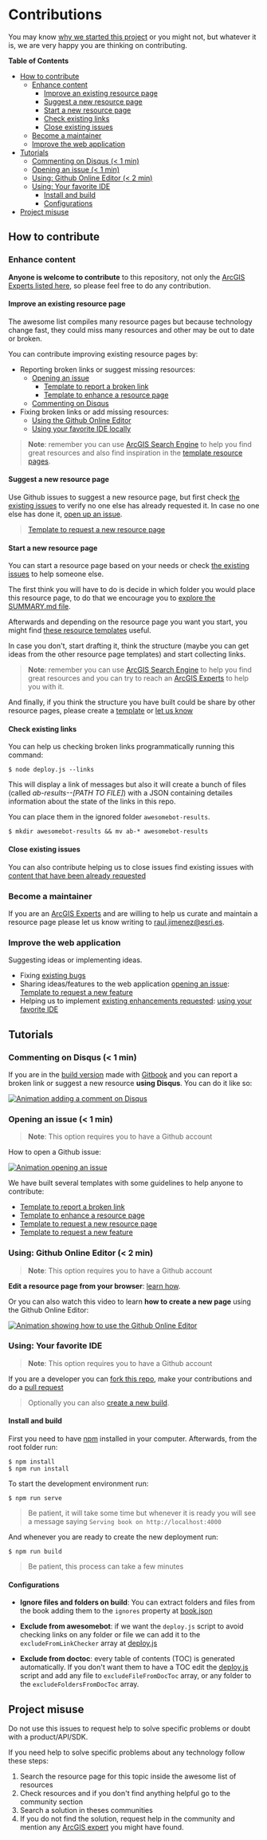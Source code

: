 # Contributions

You may know [why we started this project](about/README.md) or you might not, but whatever it is, we are very happy you are thinking on contributing.

<!-- START doctoc generated TOC please keep comment here to allow auto update -->
<!-- DON'T EDIT THIS SECTION, INSTEAD RE-RUN doctoc TO UPDATE -->
**Table of Contents**

- [How to contribute](#how-to-contribute)
  - [Enhance content](#enhance-content)
    - [Improve an existing resource page](#improve-an-existing-resource-page)
    - [Suggest a new resource page](#suggest-a-new-resource-page)
    - [Start a new resource page](#start-a-new-resource-page)
    - [Check existing links](#check-existing-links)
    - [Close existing issues](#close-existing-issues)
  - [Become a maintainer](#become-a-maintainer)
  - [Improve the web application](#improve-the-web-application)
- [Tutorials](#tutorials)
  - [Commenting on Disqus (< 1 min)](#commenting-on-disqus--1-min)
  - [Opening an issue (< 1 min)](#opening-an-issue--1-min)
  - [Using: Github Online Editor (< 2 min)](#using-github-online-editor--2-min)
  - [Using: Your favorite IDE](#using-your-favorite-ide)
    - [Install and build](#install-and-build)
    - [Configurations](#configurations)
- [Project misuse](#project-misuse)

<!-- END doctoc generated TOC please keep comment here to allow auto update -->

## How to contribute

### Enhance content

**Anyone is welcome to contribute** to this repository, not only the [ArcGIS Experts listed here](https://esri-es.github.io/arcgis-experts/), so please feel free to do any contribution.

#### Improve an existing resource page

The awesome list compiles many resource pages but because technology change fast, they could miss many resources and other may be out to date or broken.

You can contribute improving existing resource pages by:

* Reporting broken links or suggest missing resources:
    * [Opening an issue](#opening-an-issue--1-min)
        * [Template to report a broken link](../../issues/new?template=broken-link-report.md)
        * [Template to enhance a resource page](../../issues/new?template=enhance-resource-page.md)
    * [Commenting on Disqus](#commenting-on-disqus--1-min)
* Fixing broken links or add missing resources:
    * [Using the Github Online Editor](#using-github-online-editor--2-min)
    * [Using your favorite IDE locally](#using-your-favorite-ide-locally)

> **Note**: remember you can use [ArcGIS Search Engine](https://esri-es.github.io/arcgis-search/) to help you find great resources and also find inspiration in the [template resource pages](templates/README.md).


#### Suggest a new resource page

Use Github issues to suggest a new resource page, but first check [the existing issues](../../issues?q=is%3Aissue+is%3Aopen+label%3A%22content+needed%22) to verify no one else has already requested it. In case no one else has done it, [open up an issue](#opening-an-issue--1-min).

> [Template to request a new resource page](../../issues/new?template=resource-page-request.md)

#### Start a new resource page

You can start a resource page based on your needs or check [the existing issues](../../issues?q=is%3Aissue+is%3Aopen+label%3A%22content+needed%22) to help someone else.

The first think you will have to do is decide in which folder you would place this resource page, to do that we encourage you to [explore the SUMMARY.md file](./SUMMARY.md).

Afterwards and depending on the resource page you want you start, you might find [these resource templates](./templates/README.md) useful.

In case you don't, start drafting it, think the structure (maybe you can get ideas from the other resource page templates) and start collecting links.

> **Note**: remember  you can use [ArcGIS Search Engine](https://esri-es.github.io/arcgis-search/) to help you find great resources and you can try to reach an [ArcGIS Experts](https://esri-es.github.io/arcgis-experts/) to help you with it.

And finally, if you think the structure you have built could be share by other resource pages, please create a [template](./templates/README.md) or [let us know](../../issues/new)

#### Check existing links

You can help us checking broken links programmatically running this command:

`$ node deploy.js --links`

This will display a link of messages but also it will create a bunch of files (called *ab-results--[PATH TO FILE]*) with a JSON containing detailes information about the state of the links in this repo.

You can place them in the ignored folder `awesomebot-results`.

`$ mkdir awesomebot-results && mv ab-* awesomebot-results`

#### Close existing issues

You can also contribute helping us to close issues find existing issues with [content that have been already requested](../../issues?q=is%3Aissue+is%3Aopen+label%3A%22content+needed%22)

### Become a maintainer

If you are an [ArcGIS Experts](https://esri-es.github.io/arcgis-experts/) and are willing to help us curate and maintain a resource page please let us know writing to raul.jimenez@esri.es.

### Improve the web application

Suggesting ideas or implementing ideas.

* Fixing [existing bugs](../../issues?q=is%3Aissue+is%3Aopen+label%3Abug)
* Sharing ideas/features to the web application [opening an issue](#opening-an-issue--1-min): [Template to request a new feature](../../issues/new?template=feature_request.md)
* Helping us to implement [existing enhancements requested](../../issues?q=is%3Aissue+is%3Aopen+label%3Aweb-enhancement): [using your favorite IDE](#using-your-favorite-ide)

## Tutorials

### Commenting on Disqus (< 1 min)

If you are in the [build version](https://hhkaos.github.io/awesome-arcgis/) made with [Gitbook](https://github.com/GitbookIO/gitbook) and you can report a broken link or suggest a new resource **using Disqus**. You can do it like so:

[![Animation adding a comment on Disqus](../../blob/master/assets/Contribute%20thru%20disquss.gif?raw=true)](https://www.youtube.com/watch?v=1FBYMX_abhk&index=3&list=PLVfQL04Y8hoILL6FDtB-zM_gHgkJur3kX)

### Opening an issue (< 1 min)

> **Note**: This option requires you to have a Github account

How to open a Github issue:

[![Animation opening an issue](../../blob/master/assets/Opening%20an%20issue.gif?raw=true)](https://www.youtube.com/watch?v=HGyQn3hhfIA&index=2&list=PLVfQL04Y8hoILL6FDtB-zM_gHgkJur3kX)

We have built several templates with some guidelines to help anyone to contribute:

* [Template to report a broken link](../../issues/new?template=broken-link-report.md)
* [Template to enhance a resource page](../../issues/new?template=enhance-resource-page.md)
* [Template to request a new resource page](../../issues/new?template=resource-page-request.md)
* [Template to request a new feature](../../issues/new?template=feature_request.md)

### Using: Github Online Editor (< 2 min)

> **Note**: This option requires you to have a Github account

**Edit a resource page from your browser**: [learn how](https://help.github.com/articles/editing-files-in-your-repository/).

Or you can also watch this video to learn **how to create a new page** using the Github Online Editor:

[![Animation showing how to use the Github Online Editor](../../blob/master/assets/Using-%20Github%20Online%20Editor.gif?raw=true)](https://www.youtube.com/watch?v=OndbEzpZ124&t=2s&list=PLVfQL04Y8hoILL6FDtB-zM_gHgkJur3kX&index=1)


### Using: Your favorite IDE

> **Note**: This option requires you to have a Github account

If you are a developer you can [fork this repo](https://help.github.com/articles/fork-a-repo/), make your contributions and do a [pull request](https://help.github.com/articles/about-pull-requests/)

> Optionally you can also [create a new build](#install-and-build).

#### Install and build

First you need to have [npm](https://www.npmjs.com/) installed in your computer. Afterwards, from the root folder run:

```
$ npm install
$ npm run install
```

To start the development environment run:

`$ npm run serve`

> Be patient, it will take some time but whenever it is ready you will see a message saying `Serving book on http://localhost:4000`

And whenever you are ready to create the new deployment run:

`$ npm run build`

> Be patient, this process can take a few minutes

#### Configurations

* **Ignore files and folders on build**: You can extract folders and files from the book adding them to the `ignores` property at [book.json](../../blob/master/book.json#L7)

* **Exclude from awesomebot**: if we want the `deploy.js` script to avoid checking links on any folder or file we can add it to the `excludeFromLinkChecker` array at [deploy.js](../../blob/master/deploy.js#L5)

* **Exclude from doctoc**: every table of contents (TOC) is generated automatically. If you don't want them to have a TOC edit the [deploy.js](../../blob/master/deploy.js#L11) script and add any file to `excludeFileFromDocToc` array, or any folder to the `excludeFoldersFromDocToc` array. 

## Project misuse

Do not use this issues to request help to solve specific problems or doubt with a product/API/SDK.

If you need help to solve specific problems about any technology follow these steps:

1. Search the resource page for this topic inside the awesome list of resources
2. Check resources and if you don't find anything helpful go to the community section
3. Search a solution in theses communities
4. If you do not find the solution, request help in the community and mention any [ArcGIS expert](https://esri-es.github.io/arcgis-experts/) you might have found.
